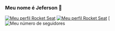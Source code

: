 ### Meu nome é Jeferson 👋

<!--
- 🔭 Eu trabalho atualmente como desenvolvedor front-end
- 🌱 Atualmente estou buscando aprender cada vez mais JS, REACT e REACT NATIVE
- 👯 Estou procurando colaborar em projetos com os amigos, para criar para ganhar cada vez mais experiência.
- 💬 HTML e CSS
- 📫 Posso ser contactado atráves do LinkedIn: /jeferson-couto-27b5381a0 e também por e-mail: coutojefersonn@gmail.com
- 😄 Pronomes: Ele/Dele
-->

[![Meu perfil Rocket Seat](https://img.shields.io/badge/coutojeferson-Rocket%20Seat-blue)](https://app.rocketseat.com.br/dashboard)
[![Meu perfil Rocket Seat](https://img.shields.io/badge/-LinkedIn-0D0D0D?style=flat&labelColor=0D0D0D&logo=Linkedin&Color=white)](https://www.linkedin.com/in/jeferson-couto-27b5381a0/)
[![Meu número de seguidores](https://img.shields.io/github/followers/coutojeferson?style=flat&labelColor=0D0D0D&logo=Github&Color=white)

